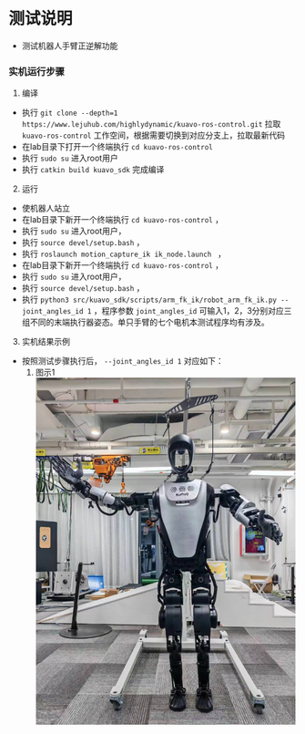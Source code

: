 # 测试说明
  
  - 测试机器人手臂正逆解功能

### 实机运行步骤

1. 编译
  - 执行 `git clone --depth=1 https://www.lejuhub.com/highlydynamic/kuavo-ros-control.git` 拉取 `kuavo-ros-control` 工作空间，根据需要切换到对应分支上，拉取最新代码
  - 在lab目录下打开一个终端执行 `cd kuavo-ros-control` 
  - 执行 `sudo su` 进入root用户
  - 执行 `catkin build kuavo_sdk` 完成编译 

2. 运行
  - 使机器人站立
  - 在lab目录下新开一个终端执行 `cd kuavo-ros-control` ，
  - 执行 `sudo su` 进入root用户，
  - 执行 `source devel/setup.bash` ，
  - 执行 `roslaunch motion_capture_ik ik_node.launch ` ，
  - 在lab目录下新开一个终端执行 `cd kuavo-ros-control` ，
  - 执行 `sudo su` 进入root用户，
  - 执行 `source devel/setup.bash` ， 
  - 执行 `python3 src/kuavo_sdk/scripts/arm_fk_ik/robot_arm_fk_ik.py --joint_angles_id 1` ，程序参数 `joint_angles_id` 可输入1，2，3分别对应三组不同的末端执行器姿态。单只手臂的七个电机本测试程序均有涉及。

3. 实机结果示例
  - 按照测试步骤执行后， `--joint_angles_id 1` 对应如下：
    1. 图示1
        ![图示1](./images/图示1.jpeg)

